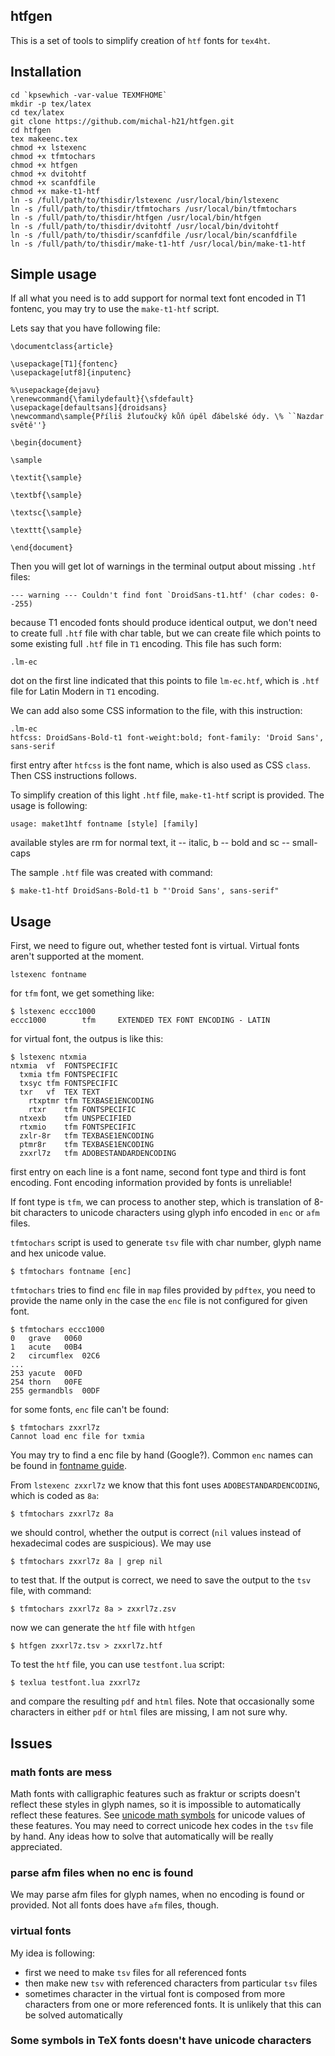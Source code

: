 htfgen 
------

This is a set of tools to simplify creation of `htf` fonts for `tex4ht`.

## Installation

    cd `kpsewhich -var-value TEXMFHOME`
    mkdir -p tex/latex
    cd tex/latex
    git clone https://github.com/michal-h21/htfgen.git
    cd htfgen
    tex makeenc.tex
    chmod +x lstexenc
    chmod +x tfmtochars
    chmod +x htfgen
    chmod +x dvitohtf
    chmod +x scanfdfile
    chmod +x make-t1-htf 
    ln -s /full/path/to/thisdir/lstexenc /usr/local/bin/lstexenc
    ln -s /full/path/to/thisdir/tfmtochars /usr/local/bin/tfmtochars
    ln -s /full/path/to/thisdir/htfgen /usr/local/bin/htfgen
    ln -s /full/path/to/thisdir/dvitohtf /usr/local/bin/dvitohtf
    ln -s /full/path/to/thisdir/scanfdfile /usr/local/bin/scanfdfile
    ln -s /full/path/to/thisdir/make-t1-htf /usr/local/bin/make-t1-htf

## Simple usage

If all what you need is to add support for normal text font encoded in T1
fontenc, you may try to use the `make-t1-htf` script. 

Lets say that you have following file:


    \documentclass{article}
    
    \usepackage[T1]{fontenc}
    \usepackage[utf8]{inputenc}
    
    %\usepackage{dejavu}
    \renewcommand{\familydefault}{\sfdefault}
    \usepackage[defaultsans]{droidsans}
    \newcommand\sample{Příliš žluťoučký kůň úpěl ďábelské ódy. \% ``Nazdar světě''}
    
    \begin{document}
    
    \sample
    
    \textit{\sample}
    
    \textbf{\sample}
    
    \textsc{\sample}
    
    \texttt{\sample}
    
    \end{document}

Then you will get lot of warnings in the terminal output about missing `.htf`
files:

    --- warning --- Couldn't find font `DroidSans-t1.htf' (char codes: 0--255)

because T1 encoded fonts should produce identical output, we don't need to
create full `.htf` file with char table, but we can create file which points to
some existing full `.htf` file in `T1` encoding. This file has such form:

    .lm-ec

dot on the first line indicated that this points to file `lm-ec.htf`, which is
`.htf` file for Latin Modern in `T1` encoding. 

We can add also some CSS information to the file, with this instruction:

    .lm-ec
    htfcss: DroidSans-Bold-t1 font-weight:bold; font-family: 'Droid Sans', sans-serif

first entry after `htfcss` is the font name, which is also used as CSS `class`.
Then CSS instructions follows. 

To simplify creation of this light `.htf` file, `make-t1-htf` script is
provided. The usage is following:

    usage: maket1htf fontname [style] [family]

available styles are rm for normal text, it -- italic, b -- bold and sc --
small-caps

The sample `.htf` file was created with command: 

    $ make-t1-htf DroidSans-Bold-t1 b "'Droid Sans', sans-serif"

## Usage

First, we need to figure out, whether tested font is virtual. Virtual fonts aren't supported at the moment. 

    lstexenc fontname

for `tfm` font, we get something like:

    $ lstexenc eccc1000
    eccc1000        tfm     EXTENDED TEX FONT ENCODING - LATIN

for virtual font, the outpus is like this:

    $ lstexenc ntxmia 
    ntxmia	vf	FONTSPECIFIC
      txmia	tfm	FONTSPECIFIC
      txsyc	tfm	FONTSPECIFIC
      txr	vf	TEX TEXT
        rtxptmr	tfm	TEXBASE1ENCODING
        rtxr	tfm	FONTSPECIFIC
      ntxexb	tfm	UNSPECIFIED
      rtxmio	tfm	FONTSPECIFIC
      zxlr-8r	tfm	TEXBASE1ENCODING
      ptmr8r	tfm	TEXBASE1ENCODING
      zxxrl7z	tfm	ADOBESTANDARDENCODING
    
first entry on each line is a font name, second font type and third is font 
encoding. Font encoding information provided by fonts is unreliable!

If font type is `tfm`, we can process to another step, which is translation of
8-bit characters to unicode characters using glyph info encoded in `enc` or 
`afm` files.

`tfmtochars` script is used to generate `tsv` file with char number, glyph name
and hex unicode value.

    $ tfmtochars fontname [enc]

`tfmtochars` tries to find `enc` file in `map` files provided by `pdftex`, you
need to provide the name only in the case the `enc` file is not configured for
given font.

    $ tfmtochars eccc1000
    0	grave	0060
    1	acute	00B4
    2	circumflex	02C6
    ...
    253	yacute	00FD
    254	thorn	00FE
    255	germandbls	00DF

for some fonts, `enc` file can't be found:

    $ tfmtochars zxxrl7z
    Cannot load enc file for txmia

You may try to find a enc file by hand (Google?). Common `enc` names can be 
found in [fontname guide](http://ftp.math.utah.edu/pub/tex/historic/fonts/fontname/fontname-2.2/fontname_5.html#SEC22). 

From `lstexenc zxxrl7z` we know that this font uses `ADOBESTANDARDENCODING`, which is coded as `8a`:

    $ tfmtochars zxxrl7z 8a 

we should control, whether the output is correct (`nil` values instead 
of hexadecimal codes are suspicious). We may use 

    $ tfmtochars zxxrl7z 8a | grep nil

to test that. If the output is correct, we need to save the output to the 
`tsv` file, with command:


    $ tfmtochars zxxrl7z 8a > zxxrl7z.zsv

now we can generate the `htf` file with `htfgen`

    $ htfgen zxxrl7z.tsv > zxxrl7z.htf

To test the `htf` file, you can use `testfont.lua` script:

    $ texlua testfont.lua zxxrl7z

and compare the resulting `pdf` and `html` files. Note that occasionally some
characters in either `pdf` or `html` files are missing, I am not sure why.


## Issues

### math fonts are mess

Math fonts with calligraphic features such as fraktur or scripts doesn't 
reflect these styles in glyph names, so it is impossible to automatically 
reflect these features. See [unicode math symbols](http://milde.users.sourceforge.net/LUCR/Math/unimathsymbols.xhtml)
for unicode values of these features. You may need to correct unicode hex codes
in the `tsv` file by hand. Any ideas how to solve that automatically will be
really appreciated.

### parse afm files when no enc is found

We may parse afm files for glyph names, when no encoding is found or provided.
Not all fonts does have `afm` files, though.

### virtual fonts

My idea is following: 

- first we need to make `tsv` files for all referenced fonts
- then make new `tsv` with referenced characters from particular `tsv` files
- sometimes character in the virtual font is composed from more characters from
one or more referenced fonts. It is unlikely that this can be solved 
automatically

### Some symbols in TeX fonts doesn't have unicode characters


